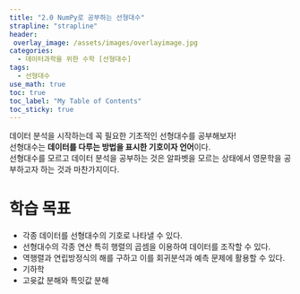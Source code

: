 ```yaml
---
title: "2.0 NumPy로 공부하는 선형대수"
strapline: "strapline"
header:
 overlay_image: /assets/images/overlayimage.jpg
categories:
  - 데이터과학을 위한 수학 [선형대수]
tags:
  - 선형대수
use_math: true
toc: true
toc_label: "My Table of Contents"
toc_sticky: true
---
```

데이터 분석을 시작하는데 꼭 필요한 기초적인 선형대수를 공부해보자!  
선형대수는 **데이터를 다루는 방법을 표시한 기호이자 언어**이다.  
선형대수를 모르고 데이터 분석을 공부하는 것은 알파벳을 모르는 상태에서 영문학을 공부하고자 하는 것과 마찬가지이다.

# 학습 목표
* 각종 데이터를 선형대수의 기호로 나타낼 수 있다.
* 선형대수의 각종 연산 특히 행렬의 곱셈을 이용하여 데이터를 조작할 수 있다.
* 역행렬과 연립방정식의 해를 구하고 이를 회귀분석과 예측 문제에 활용할 수 있다.
* 기하학
* 고윳값 분해와 특잇값 분해
